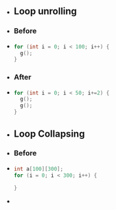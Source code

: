 - ## Loop unrolling
- ### Before
- ```C
  for (int i = 0; i < 100; i++) {
    g();
  }
  ```
- ### After
- ```C
  for (int i = 0; i < 50; i+=2) {
    g();
    g();
  }
  ```
- ## Loop Collapsing
- ### Before
- ```C
  int a[100][300];
  for (i = 0; i < 300; i++) {
    
  }
  ```
-